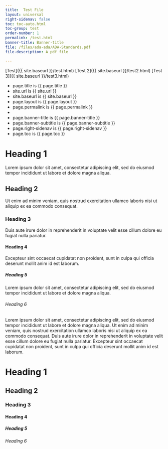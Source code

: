 ```yaml
---
title:  Test File
layout: universal
right-sidenav: false
toc: toc-auto.html
toc-group: test
order-number: 1
permalink: /test.html
banner-title: Banner-title
file: /files/ada-ada/ADA-Standards.pdf
file-description: A pdf file

---
```


[Test]({{ site.baseurl }}/test.html)
[Test 2]({{ site.baseurl }}/test2.html)
[Test 3]({{ site.baseurl }}/test3.html)

- page.title is {{ page.title }}  
- site.url is {{ site.url }}  
- site.baseurl is {{ site.baseurl }}
- page.layout is {{ page.layout }}
- page.permalink is {{ page.permalink }}
- 
- page.banner-title is {{ page.banner-title }}
- page.banner-subtitle is {{ page.banner-subtitle }}
- page.right-sidenav is {{ page.right-sidenav }}
- page.toc is {{ page.toc }}

# Heading 1

Lorem ipsum dolor sit amet, consectetur adipiscing elit, sed do eiusmod tempor incididunt ut labore et dolore magna aliqua.

## Heading 2

Ut enim ad minim veniam, quis nostrud exercitation ullamco laboris nisi ut aliquip ex ea commodo consequat.

### Heading 3

Duis aute irure dolor in reprehenderit in voluptate velit esse cillum dolore eu fugiat nulla pariatur.

#### Heading 4

Excepteur sint occaecat cupidatat non proident, sunt in culpa qui officia deserunt mollit anim id est laborum.

##### Heading 5

Lorem ipsum dolor sit amet, consectetur adipiscing elit, sed do eiusmod tempor incididunt ut labore et dolore magna aliqua.

###### Heading 6

Lorem ipsum dolor sit amet, consectetur adipiscing elit, sed do eiusmod tempor incididunt ut labore et dolore magna aliqua. Ut enim ad minim veniam, quis nostrud exercitation ullamco laboris nisi ut aliquip ex ea commodo consequat. Duis aute irure dolor in reprehenderit in voluptate velit esse cillum dolore eu fugiat nulla pariatur. Excepteur sint occaecat cupidatat non proident, sunt in culpa qui officia deserunt mollit anim id est laborum.

# Heading 1
## Heading 2
### Heading 3
#### Heading 4
##### Heading 5
###### Heading 6
